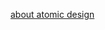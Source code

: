 [about atomic design](https://andela.com/insights/structuring-your-react-application-atomic-design-principles)
